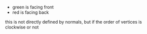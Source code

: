 - green is facing front
- red is facing back

this is not directly defined by normals, but if the order of vertices is clockwise or not

